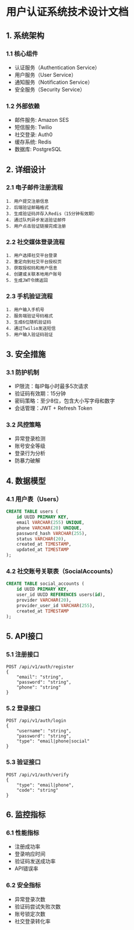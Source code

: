 # 用户认证系统技术设计文档

## 1. 系统架构

### 1.1 核心组件
- 认证服务（Authentication Service）
- 用户服务（User Service）
- 通知服务（Notification Service）
- 安全服务（Security Service）

### 1.2 外部依赖
- 邮件服务: Amazon SES
- 短信服务: Twilio
- 社交登录: Auth0
- 缓存系统: Redis
- 数据库: PostgreSQL

## 2. 详细设计

### 2.1 电子邮件注册流程
```
1. 用户提交注册信息
2. 后端验证邮箱格式
3. 生成验证码并存入Redis（15分钟有效期）
4. 通过队列异步发送验证邮件
5. 用户点击验证链接完成注册
```

### 2.2 社交媒体登录流程
```
1. 用户选择社交平台登录
2. 重定向到社交平台授权页
3. 获取授权码和用户信息
4. 创建或关联本地用户账号
5. 生成JWT令牌返回
```

### 2.3 手机验证流程
```
1. 用户输入手机号
2. 服务端验证号码格式
3. 生成6位随机验证码
4. 通过Twilio发送短信
5. 用户输入验证码验证
```

## 3. 安全措施

### 3.1 防护机制
- IP限流：每IP每小时最多5次请求
- 验证码有效期：15分钟
- 密码策略：至少8位，包含大小写字母和数字
- 会话管理：JWT + Refresh Token

### 3.2 风控策略
- 异常登录检测
- 账号安全等级
- 登录行为分析
- 防暴力破解

## 4. 数据模型

### 4.1 用户表（Users）
```sql
CREATE TABLE users (
    id UUID PRIMARY KEY,
    email VARCHAR(255) UNIQUE,
    phone VARCHAR(20) UNIQUE,
    password_hash VARCHAR(255),
    status VARCHAR(20),
    created_at TIMESTAMP,
    updated_at TIMESTAMP
);
```

### 4.2 社交账号关联表（SocialAccounts）
```sql
CREATE TABLE social_accounts (
    id UUID PRIMARY KEY,
    user_id UUID REFERENCES users(id),
    provider VARCHAR(20),
    provider_user_id VARCHAR(255),
    created_at TIMESTAMP
);
```

## 5. API接口

### 5.1 注册接口
```
POST /api/v1/auth/register
{
    "email": "string",
    "password": "string",
    "phone": "string"
}
```

### 5.2 登录接口
```
POST /api/v1/auth/login
{
    "username": "string",
    "password": "string",
    "type": "email|phone|social"
}
```

### 5.3 验证接口
```
POST /api/v1/auth/verify
{
    "type": "email|phone",
    "code": "string"
}
```

## 6. 监控指标

### 6.1 性能指标
- 注册成功率
- 登录响应时间
- 验证码发送成功率
- API错误率

### 6.2 安全指标
- 异常登录次数
- 验证码尝试失败次数
- 账号锁定次数
- 社交登录转化率
